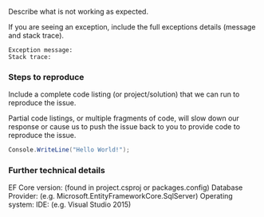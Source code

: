 Describe what is not working as expected.

If you are seeing an exception, include the full exceptions details (message and stack trace).

```
Exception message:
Stack trace:
```

### Steps to reproduce
Include a complete code listing (or project/solution) that we can run to reproduce the issue.

Partial code listings, or multiple fragments of code, will slow down our response or cause us to push the issue back to you to provide code to reproduce the issue.

```c#
Console.WriteLine("Hello World!");
```

### Further technical details
EF Core version: (found in project.csproj or packages.config)
Database Provider: (e.g. Microsoft.EntityFrameworkCore.SqlServer)
Operating system: 
IDE: (e.g. Visual Studio 2015)
